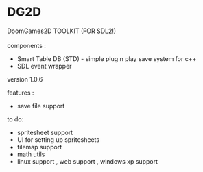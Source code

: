 # DG2D 
DoomGames2D TOOLKIT (FOR SDL2!)
<br>
<br>
components :<br>
-  Smart Table DB (STD) - simple plug n play save system for c++
-  SDL event wrapper

version 1.0.6

features :
- save file support

to do:
- spritesheet support
- UI for setting up spritesheets
- tilemap support
- math utils
- linux support , web support , windows xp support
